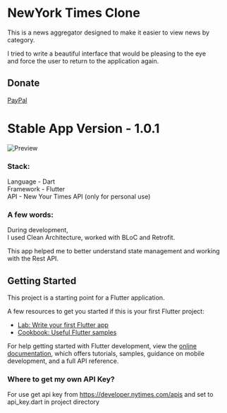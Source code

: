 # NewYork Times Clone

This is a news aggregator designed to make it easier to view news by category.

I tried to write a beautiful interface that would be pleasing to the eye  
and force the user to return to the application again.
## Donate 
<a target="blank" href="https://www.paypal.com/paypalme/makstudioo/5usd">PayPal</a>


# Stable App Version - 1.0.1 

![Preview](https://i.imgur.com/kCnOUt9.png)

  
### Stack:
Language - Dart  
Framework - Flutter  
API - New Your Times API (only for personal use)  

  
### A few words:
During development,  
I used Clean Architecture, worked with BLoC and Retrofit. 

This app helped me to better understand state management and working with the Rest API. 

## Getting Started

This project is a starting point for a Flutter application.

A few resources to get you started if this is your first Flutter project:

- [Lab: Write your first Flutter app](https://docs.flutter.dev/get-started/codelab)
- [Cookbook: Useful Flutter samples](https://docs.flutter.dev/cookbook)

For help getting started with Flutter development, view the
[online documentation](https://docs.flutter.dev/), which offers tutorials,
samples, guidance on mobile development, and a full API reference.

### Where to get my own API Key?
For use get api key from https://developer.nytimes.com/apis and set to api_key.dart in project directory
